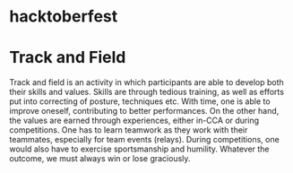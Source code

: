 # hacktoberfest
# Track and Field
Track and field is an activity in which participants are able to develop both their skills and values. 
Skills are through tedious training, as well as efforts put into correcting of posture, techniques etc. With time, one is able to improve oneself, contributing to better performances. 
On the other hand, the values are earned through experiences, either in-CCA or during competitions. One has to learn teamwork as they work with their teammates, especially for team events (relays). During competitions, one would also have to exercise sportsmanship and humility. Whatever the outcome, we must always win or lose graciously. 
